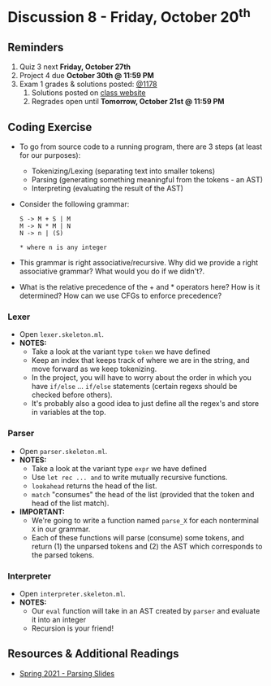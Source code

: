 # Discussion 8 - Friday, October 20<sup>th</sup>

## Reminders

1. Quiz 3 next **Friday, October 27th**
2. Project 4 due **October 30th @ 11:59 PM**
3. Exam 1 grades & solutions posted: [@1178](https://piazza.com/class/lkimk0rc39wfi/post/1178)
   1. Solutions posted on [class website](https://bakalian.cs.umd.edu/330/resources)
   2. Regrades open until **Tomorrow, October 21st @ 11:59 PM**

## Coding Exercise

- To go from source code to a running program, there are 3 steps (at least for our purposes):

  - Tokenizing/Lexing (separating text into smaller tokens)
  - Parsing (generating something meaningful from the tokens - an AST)
  - Interpreting (evaluating the result of the AST)

- Consider the following grammar:

  ```
  S -> M + S | M
  M -> N * M | N
  N -> n | (S)

  * where n is any integer
  ```

- This grammar is right associative/recursive. Why did we provide a right associative grammar? What would you do if we didn't?.

- What is the relative precedence of the + and \* operators here? How is it determined? How can we use CFGs to enforce precedence?

### Lexer

- Open `lexer.skeleton.ml`.
- **NOTES:**
  - Take a look at the variant type `token` we have defined
  - Keep an index that keeps track of where we are in the string, and move forward as we keep tokenizing.
  - In the project, you will have to worry about the order in which you have `if/else` ... `if/else` statements (certain regexs should be checked before others).
  - It's probably also a good idea to just define all the regex's and store in variables at the top.

### Parser

- Open `parser.skeleton.ml`.
- **NOTES:**
  - Take a look at the variant type `expr` we have defined
  - Use `let rec ... and` to write mutually recursive functions.
  - `lookahead` returns the head of the list.
  - `match` "consumes" the head of the list (provided that the token and head of the list match).
- **IMPORTANT:**
  - We're going to write a function named `parse_X` for each nonterminal `X` in our grammar.
  - Each of these functions will parse (consume) some tokens, and return (1) the unparsed tokens and (2) the AST which corresponds to the parsed tokens.

### Interpreter

- Open `interpreter.skeleton.ml`.
- **NOTES:**
  - Our `eval` function will take in an AST created by `parser` and evaluate it into an integer
  - Recursion is your friend!

## Resources & Additional Readings

- [Spring 2021 - Parsing Slides](https://www.cs.umd.edu/class/spring2021/cmsc330/lectures/20-parsing.pdf)
